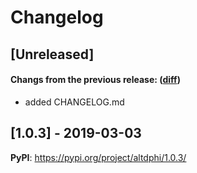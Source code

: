 # Changelog

## [Unreleased]

#### Changs from the previous release: ([diff](https://github.com/alphatwirl/altdphi/compare/v1.0.3...master))
- added CHANGELOG.md

## [1.0.3] - 2019-03-03

**PyPI**: https://pypi.org/project/altdphi/1.0.3/
